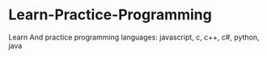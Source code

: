 # Learn-Practice-Programming
Learn And practice programming languages: javascript, c, c++, c#, python, java
